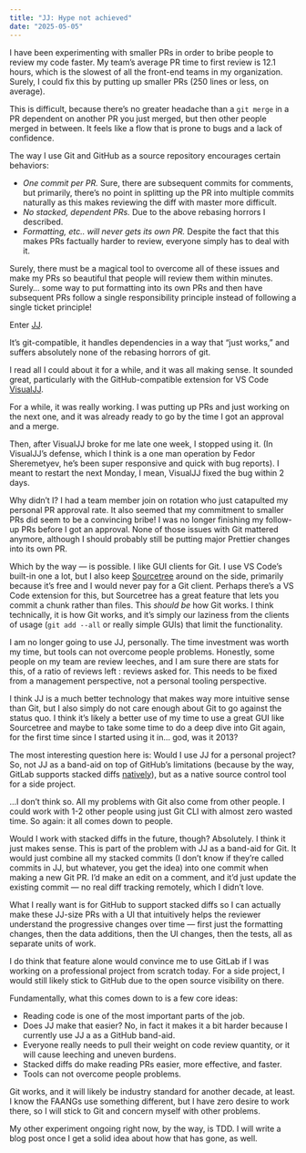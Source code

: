 ```yaml
---
title: "JJ: Hype not achieved"
date: "2025-05-05"
---
```


I have been experimenting with smaller PRs in order to bribe people to review my code faster. My team’s average PR time to first review is 12.1 hours, which is the slowest of all the front-end teams in my organization. Surely, I could fix this by putting up smaller PRs (250 lines or less, on average).

This is difficult, because there’s no greater headache than a `git merge` in a PR dependent on another PR you just merged, but then other people merged in between. It feels like a flow that is prone to bugs and a lack of confidence.

The way I use Git and GitHub as a source repository encourages certain behaviors:

- *One commit per PR.* Sure, there are subsequent commits for comments, but primarily, there’s no point in splitting up the PR into multiple commits naturally as this makes reviewing the diff with master more difficult.
- *No stacked, dependent PRs.* Due to the above rebasing horrors I described.
- *Formatting, etc.. will never gets its own PR.* Despite the fact that this makes PRs factually harder to review, everyone simply has to deal with it.

Surely, there must be a magical tool to overcome all of these issues and make my PRs so beautiful that people will review them within minutes. Surely… some way to put formatting into its own PRs and then have subsequent PRs follow a single responsibility principle instead of following a single ticket principle!

Enter [JJ](https://github.com/jj-vcs/jj).

It’s git-compatible, it handles dependencies in a way that “just works,” and suffers absolutely none of the rebasing horrors of git.

I read all I could about it for a while, and it was all making sense. It sounded great, particularly with the GitHub-compatible extension for VS Code [VisualJJ](https://www.visualjj.com/).

For a while, it was really working. I was putting up PRs and just working on the next one, and it was already ready to go by the time I got an approval and a merge.

Then, after VisualJJ broke for me late one week, I stopped using it. (In VisualJJ’s defense, which I think is a one man operation by Fedor Sheremetyev, he’s been super responsive and quick with bug reports). I meant to restart the next Monday, I mean, VisualJJ fixed the bug within 2 days.

Why didn’t I? I had a team member join on rotation who just catapulted my personal PR approval rate. It also seemed that my commitment to smaller PRs did seem to be a convincing bribe! I was no longer finishing my follow-up PRs before I got an approval. None of those issues with Git mattered anymore, although I should probably still be putting major Prettier changes into its own PR.

Which by the way — is possible. I like GUI clients for Git. I use VS Code’s built-in one a lot, but I also keep [Sourcetree](https://www.sourcetreeapp.com/) around on the side, primarily because it’s free and I would never pay for a Git client. Perhaps there’s a VS Code extension for this, but Sourcetree has a great feature that lets you commit a chunk rather than files. This _should be_ how Git works. I think technically, it is how Git works, and it’s simply our laziness from the clients of usage (`git add --all` or really simple GUIs) that limit the functionality.

I am no longer going to use JJ, personally. The time investment was worth my time, but tools can not overcome people problems. Honestly, some people on my team are review leeches, and I am sure there are stats for this, of a ratio of reviews left : reviews asked for. This needs to be fixed from a management perspective, not a personal tooling perspective.

I think JJ is a much better technology that makes way more intuitive sense than Git, but I also simply do not care enough about Git to go against the status quo. I think it’s likely a better use of my time to use a great GUI like Sourcetree and maybe to take some time to do a deep dive into Git again, for the first time since I started using it in… god, was it 2013?

The most interesting question here is: Would I use JJ for a personal project? So, not JJ as a band-aid on top of GitHub’s limitations (because by the way, GitLab supports stacked diffs [natively](https://docs.gitlab.com/user/project/merge_requests/stacked_diffs/)), but as a native source control tool for a side project.

…I don’t think so. All my problems with Git also come from other people. I could work with 1-2 other people using just Git CLI with almost zero wasted time. So again: it all comes down to people.

Would I work with stacked diffs in the future, though? Absolutely. I think it just makes sense. This is part of the problem with JJ as a band-aid for Git. It would just combine all my stacked commits (I don’t know if they’re called commits in JJ, but whatever, you get the idea) into one commit when making a new Git PR. I’d make an edit on a comment, and it’d just update the existing commit — no real diff tracking remotely, which I didn’t love.

What I really want is for GitHub to support stacked diffs so I can actually make these JJ-size PRs with a UI that intuitively helps the reviewer understand the progressive changes over time — first just the formatting changes, then the data additions, then the UI changes, then the tests, all as separate units of work.

I do think that feature alone would convince me to use GitLab if I was working on a professional project from scratch today. For a side project, I would still likely stick to GitHub due to the open source visibility on there.

Fundamentally, what this comes down to is a few core ideas:

- Reading code is one of the most important parts of the job.
- Does JJ make that easier? No, in fact it makes it a bit harder because I currently use JJ a as a GitHub band-aid.
- Everyone really needs to pull their weight on code review quantity, or it will cause leeching and uneven burdens.
- Stacked diffs do make reading PRs easier, more effective, and faster.
- Tools can not overcome people problems.

Git works, and it will likely be industry standard for another decade, at least. I know the FAANGs use something different, but I have zero desire to work there, so I will stick to Git and concern myself with other problems.

My other experiment ongoing right now, by the way, is TDD. I will write a blog post once I get a solid idea about how that has gone, as well.

